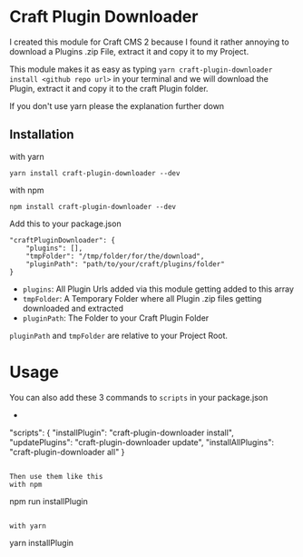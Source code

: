 # Craft Plugin Downloader
I created this module for Craft CMS 2 because I found it rather annoying to download a Plugins .zip File, extract it and copy it to my Project.

This module makes it as easy as typing `yarn craft-plugin-downloader install <github repo url>` in your terminal and we will download the Plugin, extract it and copy it to the craft Plugin folder.

If you don't use yarn please the explanation further down

## Installation

with yarn
```
yarn install craft-plugin-downloader --dev
```

with npm
```
npm install craft-plugin-downloader --dev
```

Add this to your package.json

```
"craftPluginDownloader": {
    "plugins": [],
    "tmpFolder": "/tmp/folder/for/the/download",
    "pluginPath": "path/to/your/craft/plugins/folder"
}
```

* `plugins`: All Plugin Urls added via this module getting added to this array
* `tmpFolder`: A Temporary Folder where all Plugin .zip files getting downloaded and extracted
* `pluginPath`: The Folder to your Craft Plugin Folder

`pluginPath` and `tmpFolder` are relative to your Project Root.


# Usage
You can also add these 3 commands to `scripts` in your package.json

* ```
"scripts": {
    "installPlugin": "craft-plugin-downloader install",
    "updatePlugins": "craft-plugin-downloader update",
    "installAllPlugins": "craft-plugin-downloader all"
}
```

Then use them like this
with npm
```
npm run installPlugin <url to github repo>
```

with yarn
```
yarn installPlugin <url to github repo>
```
